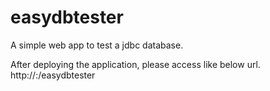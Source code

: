 # easydbtester
A simple web app to test a jdbc database.

After deploying the application, please access like below url.
http://<hostname>:<port>/easydbtester

